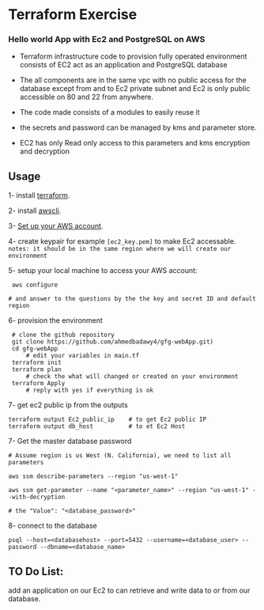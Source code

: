 # Terraform Exercise 


### Hello world App with Ec2 and PostgreSQL on AWS

- Terraform infrastructure code to provision fully operated environment consists of EC2 act as an application and PostgreSQL database 
- The all components are in the same vpc with no public access for the database except from and to Ec2 private subnet and Ec2 is only public accessible on 80 and 22 from anywhere.  

- The code made consists of a modules to easily reuse it 

- the secrets and password can be managed by kms and parameter store.

- EC2 has only Read only access to this parameters and kms encryption and decryption 


## Usage

1- install [terraform](https://terraform.io/downloads.html).

2- install [awscli](https://docs.aws.amazon.com/cli/latest/userguide/cli-chap-install.html).

3- [Set up your AWS account](https://blog.gruntwork.io/an-introduction-to-terraform-f17df9c6d180#a9b0).

4- create keypair for example `[ec2_key.pem]` to make Ec2 accessable. 
 `notes: it should be in the same region where we will create our environment`

5- setup your local machine to access your AWS account:
```
 aws configure 

# and answer to the questions by the the key and secret ID and default region 

```
6- provision the environment
```
 # clone the github repository 
 git clone https://github.com/ahmedbadawy4/gfg-webApp.git)
 cd gfg-webApp
     # edit your variables in main.tf
 terraform init
 terraform plan  
     # check the what will changed or created on your environment 
 terraform Apply 
     # reply with yes if everything is ok
```
7- get ec2 public ip from the outputs
 
```
terraform output Ec2_public_ip    # to get Ec2 public IP
terraform output db_host          # to et Ec2 Host
```

7- Get the master database password 

```
# Assume region is us West (N. California), we need to list all parameters 

aws ssm describe-parameters --region "us-west-1"

aws ssm get-parameter --name "<parameter_name>" --region "us-west-1" --with-decryption

# the "Value": "<database_password>"
```

8- connect to the database

```
psql --host=<databasehost> --port=5432 --username=<database_user> --password --dbname=<database_name>

```

## TO Do List:
add an application on our Ec2 to can retrieve and write data to or from our database.
